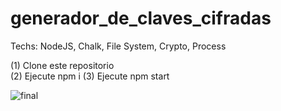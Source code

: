 # generador_de_claves_cifradas

Techs: NodeJS, Chalk, File System, Crypto, Process

(1) Clone este repositorio  
(2) Ejecute npm i
(3) Ejecute npm start

![final](https://user-images.githubusercontent.com/53159393/133149553-4ee46eb5-7a67-4ec7-9b2a-c0a190b4e8ef.png)
